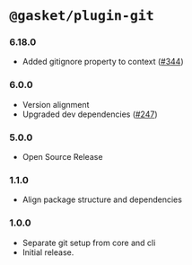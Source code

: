 # `@gasket/plugin-git`

### 6.18.0

- Added gitignore property to context ([#344])

### 6.0.0

- Version alignment
- Upgraded dev dependencies ([#247])

### 5.0.0

- Open Source Release

### 1.1.0

- Align package structure and dependencies

### 1.0.0

- Separate git setup from core and cli
- Initial release.


[#247]: https://github.com/godaddy/gasket/pull/247
[#344]: https://github.com/godaddy/gasket/pull/344

